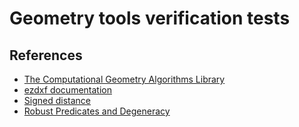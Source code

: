 # Geometry tools verification tests


## References

- [The Computational Geometry Algorithms Library](https://www.cgal.org/)
- [ezdxf documentation](https://ezdxf.readthedocs.io/en/stable/)
- [Signed distance](https://en.wikipedia.org/wiki/Signed_distance_function)
- [Robust Predicates and Degeneracy](http://groups.csail.mit.edu/graphics/classes/6.838/S98/meetings/m12/pred/m12.html)

